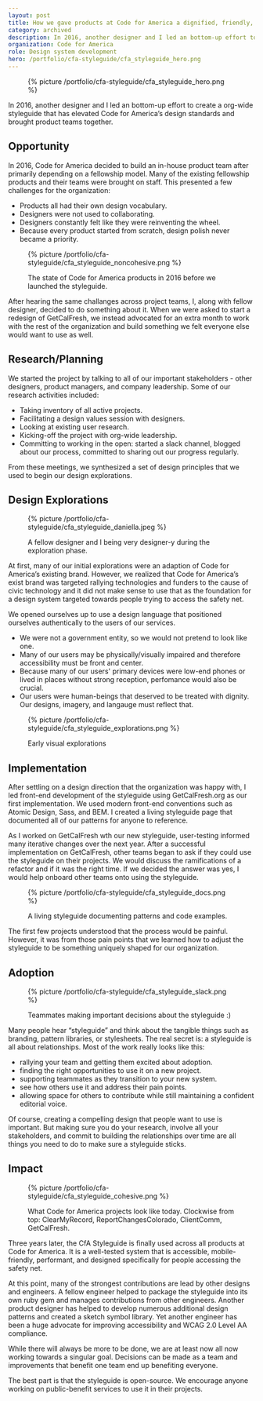 ```yaml
---
layout: post
title: How we gave products at Code for America a dignified, friendly, and unified style.
category: archived
description: In 2016, another designer and I led an bottom-up effort to create a org-wide styleguide. It has elevated Code for America’s design standards and brought product teams together.
organization: Code for America
role: Design system development
hero: /portfolio/cfa-styleguide/cfa_styleguide_hero.png
---
```


<figure>
  {% picture /portfolio/cfa-styleguide/cfa_styleguide_hero.png %}
</figure>

In 2016, another designer and I led an bottom-up effort to create a org-wide styleguide that has elevated Code for America’s design standards and brought product teams together.

## Opportunity

In 2016, Code for America decided to build an in-house product team after primarily depending on a fellowship model. Many of the existing fellowship products and their teams were brought on staff. This presented a few challenges for the organization:

  * Products all had their own design vocabulary.
  * Designers were not used to collaborating.
  * Designers constantly felt like they were reinventing the wheel.
  * Because every product started from scratch, design polish never became a priority.

<figure>
  {% picture /portfolio/cfa-styleguide/cfa_styleguide_noncohesive.png %}
  <figcaption>
    <p>The state of Code for America products in 2016 before we launched the styleguide.</p>
  </figcaption>
</figure>

After hearing the same challanges across project teams, I, along with fellow designer, decided to do something about it. When we were asked to start a redesign of GetCalFresh, we instead advocated for an extra month to work with the rest of the organization and build something we felt everyone else would want to use as well.


## Research/Planning

We started the project by talking to all of our important stakeholders - other designers, product managers, and company leadership. Some of our research activities included:

  * Taking inventory of all active projects.
  * Facilitating a design values session with designers.
  * Looking at existing user research.
  * Kicking-off the project with org-wide leadership.
  * Committing to working in the open: started a slack channel, blogged about our process, committed to sharing out our progress regularly.

From these meetings, we synthesized a set of design principles that we used to begin our design explorations.

## Design Explorations

<figure>
  {% picture /portfolio/cfa-styleguide/cfa_styleguide_daniella.jpeg %}
  <figcaption>
    <p>A fellow designer and I being very designer-y during the exploration phase.</p>
  </figcaption>
</figure>

At first, many of our initial explorations were an adaption of Code for America’s existing brand. However, we realized that Code for America’s exist brand was targeted rallying technologies and funders to the cause of civic technology and it did not make sense to use that as the foundation for a design system targeted towards people trying to access the safety net.

We opened ourselves up to use a design language that positioned ourselves authentically to the users of our services.

- We were not a government entity, so we would not pretend to look like one.
- Many of our users may be physically/visually impaired and therefore accessibility must be front and center.
- Because many of our users' primary devices were low-end phones or lived in places without strong reception, perfomance would also be crucial.
- Our users were human-beings that deserved to be treated with dignity. Our designs, imagery, and langauge must reflect that.

<figure>
  {% picture /portfolio/cfa-styleguide/cfa_styleguide_explorations.png %}
  <figcaption>
    <p>Early visual explorations</p>
  </figcaption>
</figure>

## Implementation

After settling on a design direction that the organization was happy with, I led front-end development of the styleguide using GetCalFresh.org as our first implementation. We used modern front-end conventions such as Atomic Design, Sass, and BEM. I created a living styleguide page that documented all of our patterns for anyone to reference.

As I worked on GetCalFresh wth our new styleguide, user-testing informed many iterative changes over the next year. After a successful implementation on GetCalFresh, other teams began to ask if they could use the styleguide on their projects. We would discuss the ramifications of a refactor and if it was the right time. If we decided the answer was yes, I would help onboard other teams onto using the styleguide.

<figure>
  {% picture /portfolio/cfa-styleguide/cfa_styleguide_docs.png %}
  <figcaption>
    <p>A living styleguide documenting patterns and code examples.</p>
  </figcaption>
</figure>



The first few projects understood that the process would be painful. However, it was from those pain points that we learned how to adjust the styleguide to be something uniquely shaped for our organization.

## Adoption

<figure>
  {% picture /portfolio/cfa-styleguide/cfa_styleguide_slack.png %}
  <figcaption>
    <p>Teammates making important decisions about the styleguide :)</p>
  </figcaption>
</figure>

Many people hear “styleguide” and think about the tangible things such as branding, pattern libraries, or stylesheets. The real secret is: a styleguide is all about relationships. Most of the work really looks like this:

- rallying your team and getting them excited about adoption.
- finding the right opportunities to use it on a new project.
- supporting teammates as they transition to your new system.
- see how others use it and address their pain points.
- allowing space for others to contribute while still maintaining a confident editorial voice.

Of course, creating a compelling design that people want to use is important. But making sure you do your research, involve all your stakeholders, and commit to building the relationships over time are all things you need to do to make sure a styleguide sticks.

## Impact

<figure>
  {% picture /portfolio/cfa-styleguide/cfa_styleguide_cohesive.png %}
  <figcaption>
    <p>What Code for America projects look like today. Clockwise from top: ClearMyRecord, ReportChangesColorado, ClientComm, GetCalFresh.</p>
  </figcaption>
</figure>

Three years later, the CfA Styleguide is finally used across all products at Code for America. It is a well-tested system that is accessible, mobile-friendly, performant, and designed specifically for people accessing the safety net.

At this point, many of the strongest contributions are lead by other designs and engineers. A fellow engineer helped to package the styleguide into its own ruby gem and manages contributions from other engineers. Another product designer has helped to develop numerous additional design patterns and created a sketch symbol library. Yet another engineer has been a huge advocate for improving accessibility and WCAG 2.0 Level AA compliance. 

While there will always be more to be done, we are at least now all now working towards a singular goal. Decisions can be made as a team and improvements that benefit one team end up benefiting everyone. 

The best part is that the styleguide is open-source. We encourage anyone working on public-benefit services to use it in their projects.
